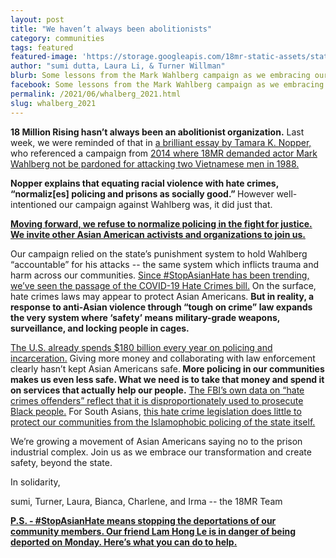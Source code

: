 ```yaml
---
layout: post
title: "We haven’t always been abolitionists"
category: communities
tags: featured
featured-image: 'https://storage.googleapis.com/18mr-static-assets/static/images/featured/abolition_pledge.png'
author: "sumi dutta, Laura Li, & Turner Willman" 
blurb: Some lessons from the Mark Wahlberg campaign as we embracing our transformation towards abolition. 
facebook: Some lessons from the Mark Wahlberg campaign as we embracing our transformation towards abolition. 
permalink: /2021/06/whalberg_2021.html
slug: whalberg_2021
---
```


<b>18 Million Rising hasn’t always been an  abolitionist organization.</b> Last week, we were reminded of that in [a brilliant essay by Tamara K. Nopper,](https://theundefeated.com/features/dont-conflate-racial-violence-with-crime/) who referenced a campaign from [2014 where 18MR demanded actor Mark Wahlberg not be pardoned for attacking two Vietnamese men in 1988.](https://18mr.tumblr.com/post/104858957281/in-1988-mark-wahlberg-attacked-two-asian-american) 

<b>Nopper explains that equating racial violence with hate crimes, “normaliz[es] policing and prisons as socially good.” </b>However well-intentioned our campaign against Wahlberg was, it did just that.

<b>[Moving forward, we refuse to normalize policing in the fight for justice. We invite other Asian American activists and organizations to join us.](https://action.18mr.org/asianabolitionpledge/)</b>

Our campaign relied on the state’s punishment system to hold Wahlberg “accountable” for his attacks -- the same system which inflicts trauma and harm across our communities. [Since #StopAsianHate has been trending, we’ve seen the passage of the COVID-19 Hate Crimes bill.](https://www.npr.org/2021/05/20/998599775/biden-to-sign-the-covid-19-hate-crimes-bill-as-anti-asian-american-attacks-rise) On the surface, hate crimes laws may appear to protect Asian Americans. <b> But in reality, a response to anti-Asian violence through “tough on crime” law expands the very system where ‘safety’ means military-grade weapons, surveillance, and locking people in cages.</b> 

[The U.S. already spends $180 billion every year on policing and incarceration.](https://www.populardemocracy.org/news-and-publications/how-much-do-us-cities-spend-every-year-policing#:~:text=Today%2C%20the%20U.S.%20collectively%20spends,spite%20of%20higher%20police%20budgets) Giving more money and collaborating with law enforcement clearly hasn’t kept Asian Americans safe.<b> More policing in our communities makes us even less safe. What we need is to take that money and spend it on services that actually help our people.</b> [The FBI’s own data on “hate crimes offenders” reflect that it is disproportionately used to prosecute Black people.](https://ucr.fbi.gov/hate-crime/2019/topic-pages/offenders) For South Asians, [this hate crime legislation does little to protect our communities from the Islamophobic policing of the state itself.](https://stopasianhate.medium.com/who-counts-as-asian-and-what-counts-as-anti-asian-hate-37e5b455eedd)

We’re growing a movement of Asian Americans saying no to the prison industrial complex. Join us as we embrace our transformation and create safety, beyond the state.

In solidarity,

sumi, Turner, Laura, Bianca, Charlene, and Irma -- the 18MR Team

<b>[P.S. - #StopAsianHate means stopping the deportations of our community members. Our friend Lam Hong Le is in danger of being deported on Monday. Here’s what you can do to help.](https://action.18mr.org/pardon_lam/)</b>
